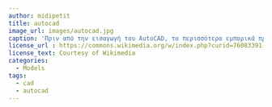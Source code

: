 ```yaml
---
author: midipetit
title: autocad
image_url: images/autocad.jpg
caption: 'Πριν από την εισαγωγή του AutoCAD, τα περισσότερα εμπορικά προγράμματα CAD έτρεχαν σε κεντρικούς υπολογιστές ή μικροεπεξεργαστές, με κάθε χειριστή CAD να λειτουργεί σε ξεχωριστό τερματικό γραφικών. Από το 2010, το AutoCAD κυκλοφόρησε και ως εφαρμογή για κινητά και web, που διατίθεται στο εμπόριο ως AutoCAD 360.'
license_url : https://commons.wikimedia.org/w/index.php?curid=76083391
license_text: Courtesy of Wikimedia
categories:
  - Models
tags:
  - cad
  - autocad
---
```

